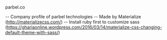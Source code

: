 parbel.co

-- Company profile of parbel technologies
-- Made by Materialize (http://materializecss.com/)
-- Install ruby first to customize sass (https://ghariaonline.wordpress.com/2016/03/14/materialize-css-changing-default-theme-with-sass/)